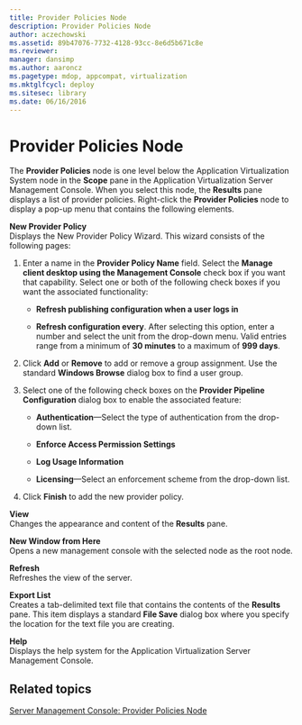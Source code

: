 ```yaml
---
title: Provider Policies Node
description: Provider Policies Node
author: aczechowski
ms.assetid: 89b47076-7732-4128-93cc-8e6d5b671c8e
ms.reviewer: 
manager: dansimp
ms.author: aaroncz
ms.pagetype: mdop, appcompat, virtualization
ms.mktglfcycl: deploy
ms.sitesec: library
ms.date: 06/16/2016
---
```



# Provider Policies Node


The **Provider Policies** node is one level below the Application Virtualization System node in the **Scope** pane in the Application Virtualization Server Management Console. When you select this node, the **Results** pane displays a list of provider policies. Right-click the **Provider Policies** node to display a pop-up menu that contains the following elements.

<a href="" id="new-provider-policy"></a>**New Provider Policy**  
Displays the New Provider Policy Wizard. This wizard consists of the following pages:

1.  Enter a name in the **Provider Policy Name** field. Select the **Manage client desktop using the Management Console** check box if you want that capability. Select one or both of the following check boxes if you want the associated functionality:

    -   **Refresh publishing configuration when a user logs in**

    -   **Refresh configuration every**. After selecting this option, enter a number and select the unit from the drop-down menu. Valid entries range from a minimum of **30 minutes** to a maximum of **999 days**.

2.  Click **Add** or **Remove** to add or remove a group assignment. Use the standard **Windows Browse** dialog box to find a user group.

3.  Select one of the following check boxes on the **Provider Pipeline Configuration** dialog box to enable the associated feature:

    -   **Authentication**—Select the type of authentication from the drop-down list.

    -   **Enforce Access Permission Settings**

    -   **Log Usage Information**

    -   **Licensing**—Select an enforcement scheme from the drop-down list.

4.  Click **Finish** to add the new provider policy.

<a href="" id="view"></a>**View**  
Changes the appearance and content of the **Results** pane.

<a href="" id="new-window-from-here"></a>**New Window from Here**  
Opens a new management console with the selected node as the root node.

<a href="" id="refresh"></a>**Refresh**  
Refreshes the view of the server.

<a href="" id="export-list"></a>**Export List**  
Creates a tab-delimited text file that contains the contents of the **Results** pane. This item displays a standard **File Save** dialog box where you specify the location for the text file you are creating.

<a href="" id="help"></a>**Help**  
Displays the help system for the Application Virtualization Server Management Console.

## Related topics


[Server Management Console: Provider Policies Node](server-management-console-provider-policies-node.md)

 

 





